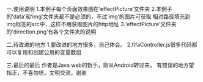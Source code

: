 一.使用说明
1.本例子每个页面效果图在‘effectPicture’文件夹
2.本例子的‘data’和‘img’文件夹都不是必须的，不过‘img’的图片可获取
相对路径填充到img标签的src中，这样不用获取图片的http地址
3.‘effectPicture’文件夹的‘direction.png’有各个文件夹的说明

二.待改进的地方
1.要改进的地方很多，自己体会。
2.fifaController.js很多代码都可以复用和创建公用的变量数组

三.最后的最后
作者是Java web的新手，刚从Android转过来，
有错误的地方望指正，不喜勿喷，文明交流，谢谢